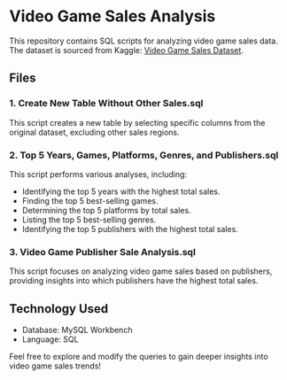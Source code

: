 # Video Game Sales Analysis

This repository contains SQL scripts for analyzing video game sales data. The dataset is sourced from Kaggle: [Video Game Sales Dataset](https://www.kaggle.com/datasets/gregorut/videogamesales/data).

## Files

### 1. Create New Table Without Other Sales.sql
This script creates a new table by selecting specific columns from the original dataset, excluding other sales regions.

### 2. Top 5 Years, Games, Platforms, Genres, and Publishers.sql
This script performs various analyses, including:
- Identifying the top 5 years with the highest total sales.
- Finding the top 5 best-selling games.
- Determining the top 5 platforms by total sales.
- Listing the top 5 best-selling genres.
- Identifying the top 5 publishers with the highest total sales.

### 3. Video Game Publisher Sale Analysis.sql
This script focuses on analyzing video game sales based on publishers, providing insights into which publishers have the highest total sales.

## Technology Used
- Database: MySQL Workbench
- Language: SQL

Feel free to explore and modify the queries to gain deeper insights into video game sales trends!

